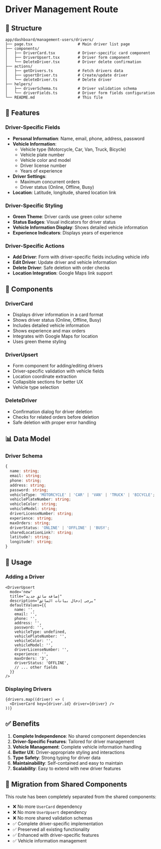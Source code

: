 # Driver Management Route

## 📁 Structure

```
app/dashboard/management-users/drivers/
├── page.tsx                    # Main driver list page
├── components/
│   ├── DriverCard.tsx          # Driver-specific card component
│   ├── DriverUpsert.tsx        # Driver form component
│   └── DeleteDriver.tsx        # Driver delete confirmation
├── actions/
│   ├── getDrivers.ts           # Fetch drivers data
│   ├── upsertDriver.ts         # Create/update driver
│   └── deleteDriver.ts         # Delete driver
├── helpers/
│   ├── driverSchema.ts         # Driver validation schema
│   └── driverFields.ts         # Driver form fields configuration
└── README.md                   # This file
```

## 🎯 Features

### Driver-Specific Fields
- **Personal Information**: Name, email, phone, address, password
- **Vehicle Information**: 
  - Vehicle type (Motorcycle, Car, Van, Truck, Bicycle)
  - Vehicle plate number
  - Vehicle color and model
  - Driver license number
  - Years of experience
- **Driver Settings**: 
  - Maximum concurrent orders
  - Driver status (Online, Offline, Busy)
- **Location**: Latitude, longitude, shared location link

### Driver-Specific Styling
- **Green Theme**: Driver cards use green color scheme
- **Status Badges**: Visual indicators for driver status
- **Vehicle Information Display**: Shows detailed vehicle information
- **Experience Indicators**: Displays years of experience

### Driver-Specific Actions
- **Add Driver**: Form with driver-specific fields including vehicle info
- **Edit Driver**: Update driver and vehicle information
- **Delete Driver**: Safe deletion with order checks
- **Location Integration**: Google Maps link support

## 🔧 Components

### DriverCard
- Displays driver information in a card format
- Shows driver status (Online, Offline, Busy)
- Includes detailed vehicle information
- Shows experience and max orders
- Integrates with Google Maps for location
- Uses green theme styling

### DriverUpsert
- Form component for adding/editing drivers
- Driver-specific validation with vehicle fields
- Location coordinate extraction
- Collapsible sections for better UX
- Vehicle type selection

### DeleteDriver
- Confirmation dialog for driver deletion
- Checks for related orders before deletion
- Safe deletion with proper error handling

## 📊 Data Model

### Driver Schema
```typescript
{
  name: string;
  email: string;
  phone: string;
  address: string;
  password: string;
  vehicleType: 'MOTORCYCLE' | 'CAR' | 'VAN' | 'TRUCK' | 'BICYCLE';
  vehiclePlateNumber: string;
  vehicleColor: string;
  vehicleModel: string;
  driverLicenseNumber: string;
  experience: string;
  maxOrders: string;
  driverStatus: 'ONLINE' | 'OFFLINE' | 'BUSY';
  sharedLocationLink?: string;
  latitude?: string;
  longitude?: string;
}
```

## 🚀 Usage

### Adding a Driver
```tsx
<DriverUpsert
  mode='new'
  title="إضافة سائق جديد"
  description="يرجى إدخال بيانات السائق"
  defaultValues={{
    name: '',
    email: '',
    phone: '',
    address: '',
    password: '',
    vehicleType: undefined,
    vehiclePlateNumber: '',
    vehicleColor: '',
    vehicleModel: '',
    driverLicenseNumber: '',
    experience: '',
    maxOrders: '3',
    driverStatus: 'OFFLINE',
    // ... other fields
  }}
/>
```

### Displaying Drivers
```tsx
{drivers.map((driver) => (
  <DriverCard key={driver.id} driver={driver} />
))}
```

## ✅ Benefits

1. **Complete Independence**: No shared component dependencies
2. **Driver-Specific Features**: Tailored for driver management
3. **Vehicle Management**: Complete vehicle information handling
4. **Better UX**: Driver-appropriate styling and interactions
5. **Type Safety**: Strong typing for driver data
6. **Maintainability**: Self-contained and easy to maintain
7. **Scalability**: Easy to extend with new driver features

## 🔄 Migration from Shared Components

This route has been completely separated from the shared components:
- ❌ No more `UserCard` dependency
- ❌ No more `UserUpsert` dependency  
- ❌ No more shared validation schemas
- ✅ Complete driver-specific implementation
- ✅ Preserved all existing functionality
- ✅ Enhanced with driver-specific features
- ✅ Vehicle information management 